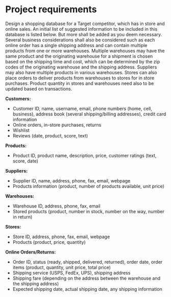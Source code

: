 # Project requirements
Design a shopping database for a Target competitor, which has in store and online sales. An initial list of suggested information to be included in this database is listed below. But more shall be added as you deem necessary. Several business considerations shall also be considered such as each online order has a single shipping address and can contain multiple products from one or more warehouses. Multiple warehouses may have the same product and the originating warehouse for a shipment is chosen based on the shipping time and cost, which can be determined by the zip codes of the originating warehouse and the shipping address. Suppliers may also have multiple products in various warehouses. Stores can also place orders to deliver products from warehouses to stores for in store purchases. Product quantity in stores and warehouses need also to be updated based on transactions.  

**Customers:**
- Customer ID, name, username, email, phone numbers (home, cell, business), address book (several shipping/billing addresses), credit card information
- Online orders, in-store purchases, returns
- Wishlist
- Reviews (date, product, score, text)  

**Products:**
- Product ID, product name, description, price, customer ratings (text, score, date)  

**Suppliers:**
- Supplier ID, name, address, phone, fax, email, webpage
- Products information (product, number of products available, unit price)  

**Warehouses:**
- Warehouse ID, address, phone, fax, email
- Stored products (product, number in stock, number on the way, number in return)  

**Stores:**
- Store ID, address, phone, fax, email, webpage
- Products (product, price, quantity)  

**Online Orders/Returns:**
- Order ID, status (ready, shipped, delivered, returned), order date, order items (product, quantity, unit price, total price)
- Shipping service (USPS, FedEx, UPS), shipping address
- Shipping fare (depending on the address between the warehouse and the shipping address)
- Expected shipping date, actual shipping date, any shipping information
